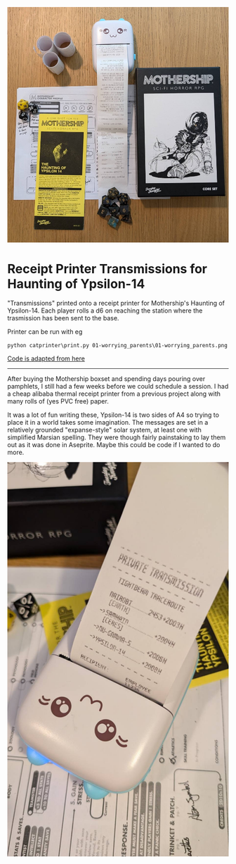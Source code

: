
![Banner image](https://raw.githubusercontent.com/danslocombe/ypsilon-14-transmissions/refs/heads/main/image0.jpeg)

# Receipt Printer Transmissions for Haunting of Ypsilon-14

"Transmissions" printed onto a receipt printer for Mothership's Haunting of Ypsilon-14.
Each player rolls a d6 on reaching the station where the trasmission has been sent to the base.

Printer can be run with eg
```
python catprinter\print.py 01-worrying_parents\01-worrying_parents.png
```
[Code is adapted from here](https://github.com/rbaron/catprinter/tree/main)

---

After buying the Mothership boxset and spending days pouring over pamphlets, I still had a few weeks before we could schedule a session.
I had a cheap alibaba thermal receipt printer from a previous project along with many rolls of (yes PVC free) paper.

It was a lot of fun writing these, Ypsilon-14 is two sides of A4 so trying to place it in a world takes some imagination. The messages are set in a relatively grounded "expanse-style" solar system, at least one with simplified Marsian spelling.
They were though fairly painstaking to lay them out as it was done in Aseprite. Maybe this could be code if I wanted to do more.

![Transmission printed](https://raw.githubusercontent.com/danslocombe/ypsilon-14-transmissions/refs/heads/main/image1.jpeg)
